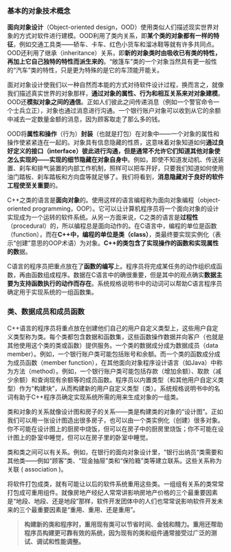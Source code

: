 ### 基本的对象技术概念

**面向对象设计**（Object-oriented design，OOD）使用类似人们描述现实世界对象的方式对软件进行建模。OOD利用了类内关系，即**某个类的对象都有一样的特征**，例如交通工具类——轿车、卡车、红色小货车和溜冰鞋等就有许多共同点。OOD还利用了继承（inheritance）关系，即**新的对象类时由吸收已有类的特性，再加上它自己独特的特性而派生来的**。“敞篷车”类的一个对象当然具有更一般性的“汽车”类的特性，只是更为特殊的是它的车顶能开能关。

面对对象设计使我们以一种自然而本能的方式对待软件设计过程，换而言之，就像我们描述真实世界的对象那样，**通过对象的属性、行为和相互关系来对对象建模**。OOD还**模拟对象之间的通信**。正如人们彼此之间传递消息（例如一个警官命令一个士兵立正），对象也通过消息进行沟通。一个银行账户对象可以收到从它的余额中减去一定数量金额的消息，因为顾客取走了那么多的钱。

OOD将**属性和操作**（行为）**封装**（也就是打包）在对象中——一个对象的属性和操作使紧紧连在一起的。对象具有信息隐藏的性质，这意味着对象知道如何**通过良好定义的接口（interface）彼此进行沟通，但是通常不允许它们知道其他对象使怎么实现的——实现的细节隐藏在对象自身中**。例如，即使不知道发动机、传送装置、刹车和排气装置的内部工作机制，照样可以把车开好，只要我们知道如何使用油门踏板、刹车踏板和方向盘等就足够了。我们将看到，**消息隐藏对于良好的软件工程使至关重要**的。

C++之类的语言是**面向对象**的。使用这样的语言编程称为面向对象编程（object-oriented programming，OOP）。它可以让计算机程序员将一个面向对象的设计实现成为一个运转的软件系统。从另一方面来说，C之类的语言是**过程性**（procedural）的，所以编程总是面向动作的。在C语言中，编程的单位是函数（function），而在**C++中，编程的单位是类（class）**，类最终要实现实例化（表示“创建”意思的OOP术语）为对象。**C++的类包含了实现操作的函数和实现属性的数**据。

C语言的程序员把重点放在了**函数的编写**上。程序员将完成某任务的动作组织成函数，再由函数组成程序。数据在C语言中的确很重要，但是其中的观点确实**数据主要为支持函数执行的动作而存在**。系统规格说明书中的动词可以帮助C语言程序员确定用于实现系统的一组函数集。



### 类、数据成员和成员函数

C++语言的程序员将重点放在创建他们自己的用户自定义类型上，这些用户自定义类型称为类。每个类都包含数据和函数集，这些函数操作数据并向客户（也就是其他使用这个类的类或函数）提供服务。一个类的数据成分成为数据成员（data member）。例如，一个银行账户类可能包括账号和余额。而一个类的函数成分成为成员函数（member function），在其他面向对象程序设计语言（如Java）中称为方法（method）。例如，一个银行账户类可能包括存款（增加余额）、取款（减少余额）和查询现有余额等的成员函数。程序员以内置类型（和其他用户自定义类型）作为“构建块”，从而构建新的用户自定义类型（类）。系统规格说明书中的名词有助于C++程序员确定实现系统所需的用来生成对象的一组类。

类和对象的关系就像设计图和房子的关系——类是构建类的对象的“设计图”。正如我们可以用一张设计图造出很多房子，也可以由一个类实例化（创建）很多对象。你不可能在设计图上的厨房中烧饭，但可以在房子中的厨房里烧饭；你不可能在设计图上的卧室中睡觉，但可以在房子里的卧室中睡觉。

类和类之间可以有关系。例如，在银行的面向对象设计里，“银行出纳员“类需要和其他类——例如“顾客”类、“现金抽屉”类和“保险箱”类等建立联系。这些关系称为关联 ( association )。

将软件打包成类，就有可能让以后的软件系统重用这些类。一组组有关系的类常常打包成可重用组件。就像房地产经纪人常常讲影响房地产价格的三个最重要因素是“地段、地段、还是地段”那样，软件开发团体中的人们也常常说影响软件开发未来的三个最重要因素是“重用、重用、还是重用”。

> **构建新的类和程序时，重用现有类可以节省时间、金钱和精力。重用还帮助程序员构建更可靠有效的系统，因为现有的类和组件通常接受过广泛的测试、调试和性能调整。**

